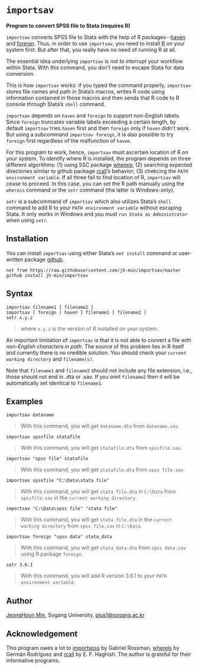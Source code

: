 # `importsav`

**Program to convert SPSS file to Stata (requires R)**

`importsav` converts SPSS file to Stata with the help of R packages--[haven][1] and [foreign][2]. Thus, in order to use `importsav`, you need to install [R][3] on your system first. But after that, you really have no need of running R at all.

[1]: <https://www.rdocumentation.org/packages/haven/versions/2.2.0>
[2]: <https://www.rdocumentation.org/packages/foreign/versions/0.8-72>
[3]: <https://cran.r-project.org/>

The essential idea underlying `importsav` is *not to interrupt* your workflow within Stata. With this command, you don’t need to escape Stata for data conversion.

This is how `importsav` works: if you typed the command properly, `importsav` stores file names and path in Stata’s macros, writes R code using information contained in those macros and then sends that R code to R console through Stata’s `shell` command.

`importsav` depends on `haven` and `foreign` to support non-English labels. Since `foreign` truncates variable labels exceeding a certain length, by default `importsav` tries `haven` first and then `foreign` only if `haven` didn’t work. But using a subcommand `importsav foreign`, it is also possible to try `foreign` first regardless of the malfunction of `haven`.

For this program to work, hence, `importsav` must ascertain location of R on your system. To identify where R is installed, the program depends on three different algorithms: (1) using SSC package [whereis][4]; (2) searching expected directories similar to github package [rcall][5]’s behavior; (3) chekcing the `PATH environment variable`. If all three fail to find location of R, `importsav` will cease to proceed. In this case, you can set the R path manually using the `whereis` command or the `setr` command (the latter is Windows-only).

[4]: <https://ideas.repec.org/c/boc/bocode/s458303.html>
[5]: <https://github.com/haghish/rcall/>

`setr` is a subcommand of `importsav` which also utilizes Stata’s `shell` command to add R to your `PATH environment variable` without escaping Stata. It only works in Windows and you must `run Stata as Administrator` when using `setr`.


## Installation

You can install `importsav` using either Stata’s `net install` command or user-written package [github][8].
```
net from https://raw.githubusercontent.com/jh-min/importsav/master
github install jh-min/importsav
```

[8]: <https://github.com/haghish/github>


## Syntax

```
importsav filename1 [ filename2 ]
importsav [ foreign | haven ] filename1 [ filename2 ]
setr x.y.z
```
> where `x.y.z` is the version of R installed on your system.

An important limitation of `importsav` is that it is not able to convert a file with *non-English characters in path*. The source of this problem lies in R itself and currently there is no credible solution. You should check your `current working directory` and `filename(s)`.

Note that `filename1` and `filename2` should not include any file extension, i.e., those should not end in .dta or .sav. If you omit `filename2` then it will be automatically set identical to `filename1`.


## Examples

```
importsav dataname
```
> With this command, you will get `dataname.dta` from `dataname.sav`.

```
importsav spssfile statafile
```
> With this command, you will get `statafile.dta` from `spssfile.sav`.

```
importsav "spss file" statafile
```
> With this command, you will get `statafile.dta` from `spss file.sav`.

```
importsav spssfile "C:\Data\stata file"
```
> With this command, you will get `stata file.dta` in `C:\Data` from `spssfile.sav` in the `current working directory`.

```
importsav "C:\Data\spss file" "stata file"
```
> With this command, you will get `stata file.dta` in the `current working directory` from `spss file.sav` in `C:\Data`.

```
importsav foreign "spss data" stata_data
```
> With this command, you will get `stata_data.dta` from `spss data.sav` using R package `foreign`.

```
setr 3.6.1
```
> With this command, you will add R version 3.6.1 to your `PATH environment variable`.


## Author

[JeongHoon Min][7], Sogang University, plus1@sogang.ac.kr

[7]: <https://jhmin.weebly.com>


## Acknowledgement

This program owes a lot to [importspss][6] by Gabriel Rossman, [whereis][4] by Germán Rodríguez and [rcall][5] by E. F. Haghish. The author is grateful for their informative programs.

[6]: <https://codeandculture.wordpress.com/2010/06/29/importspss-ado-requires-r/>
